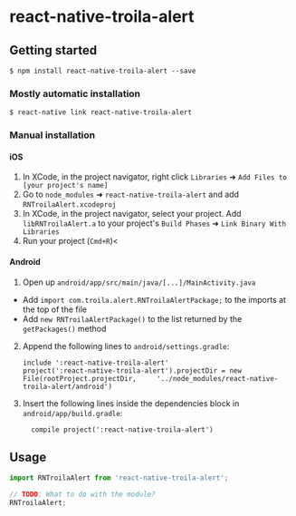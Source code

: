 
# react-native-troila-alert

## Getting started

`$ npm install react-native-troila-alert --save`

### Mostly automatic installation

`$ react-native link react-native-troila-alert`

### Manual installation


#### iOS

1. In XCode, in the project navigator, right click `Libraries` ➜ `Add Files to [your project's name]`
2. Go to `node_modules` ➜ `react-native-troila-alert` and add `RNTroilaAlert.xcodeproj`
3. In XCode, in the project navigator, select your project. Add `libRNTroilaAlert.a` to your project's `Build Phases` ➜ `Link Binary With Libraries`
4. Run your project (`Cmd+R`)<

#### Android

1. Open up `android/app/src/main/java/[...]/MainActivity.java`
  - Add `import com.troila.alert.RNTroilaAlertPackage;` to the imports at the top of the file
  - Add `new RNTroilaAlertPackage()` to the list returned by the `getPackages()` method
2. Append the following lines to `android/settings.gradle`:
  	```
  	include ':react-native-troila-alert'
  	project(':react-native-troila-alert').projectDir = new File(rootProject.projectDir, 	'../node_modules/react-native-troila-alert/android')
  	```
3. Insert the following lines inside the dependencies block in `android/app/build.gradle`:
  	```
      compile project(':react-native-troila-alert')
  	```


## Usage
```javascript
import RNTroilaAlert from 'react-native-troila-alert';

// TODO: What to do with the module?
RNTroilaAlert;
```
  
